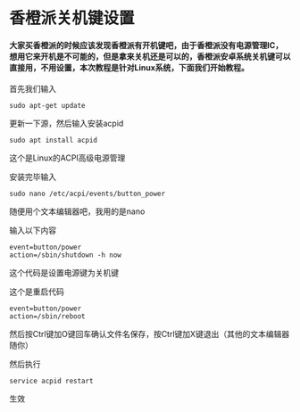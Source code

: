 # 香橙派关机键设置

#### 大家买香橙派的时候应该发现香橙派有开机键吧，由于香橙派没有电源管理IC，想用它来开机是不可能的，但是拿来关机还是可以的，香橙派安卓系统关机键可以直接用，不用设置，本次教程是针对Linux系统，下面我们开始教程。

首先我们输入

```
sudo apt-get update
```

更新一下源，然后输入安装acpid

```
sudo apt install acpid
```

这个是Linux的ACPI高级电源管理

安装完毕输入

```
sudo nano /etc/acpi/events/button_power
```

随便用个文本编辑器吧，我用的是nano

输入以下内容

```
event=button/power
action=/sbin/shutdown -h now
```

这个代码是设置电源键为关机键

这个是重启代码

```
event=button/power
action=/sbin/reboot
```

然后按Ctrl键加O键回车确认文件名保存，按Ctrl键加X键退出（其他的文本编辑器随你）

然后执行

```
service acpid restart
```

生效



